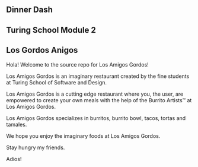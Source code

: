## Dinner Dash
## Turing School Module 2
## Los Gordos Anigos
Hola! Welcome to the source repo for Los Amigos Gordos!

Los Amigos Gordos is an imaginary restaurant created by
the fine students at Turing School of Software and Design.

Los Amigos Gordos is a cutting edge restaurant where you,
the user, are empowered to create your own meals with the
help of the Burrito Artists™ at Los Amigos Gordos.

Los Amigos Gordos specializes in burritos, burrito bowl,
tacos, tortas and tamales.

We hope you enjoy the imaginary foods at Los Amigos 
Gordos.

Stay hungry my friends.

Adios!
